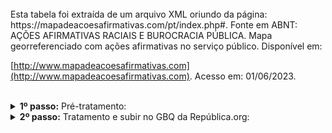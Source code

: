 <br> 
Esta tabela foi extraída de um arquivo XML oriundo da página: https://mapadeacoesafirmativas.com/pt/index.php#. Fonte em ABNT:  AÇÕES AFIRMATIVAS RACIAIS E BUROCRACIA PÚBLICA. Mapa georreferenciado com ações afirmativas no serviço público. Disponível em: 

[http://www.mapadeacoesafirmativas.com](http://www.mapadeacoesafirmativas.com). Acesso em: 01/06/2023. 

<br>


<details>
  <summary><b> 1º passo:</b> Pré-tratamento: </summary>

Acesso em:

[https://github.com/Republica-org/Ecossistema-dados/blob/main/pre_tratamento/tratamento_republica/atlas_estado/FLACSO_acoes_afirmativas.ipynb](https://github.com/Republica-org/Ecossistema-dados/blob/main/pre_tratamento/tratamento_republica/atlas_estado/FLACSO_acoes_afirmativas.ipynb)
</details>
<details>
  <summary><b> 2º passo:</b> Tratamento e subir no GBQ da República.org:</summary>

Acesso em:

[https://github.com/Republica-org/Ecossistema-dados/blob/main/tratamento_GBQ/acoes_afirmativas/FLACSO_acoes_afirmativas.ipynb](https://github.com/Republica-org/Ecossistema-dados/blob/main/tratamento_GBQ/acoes_afirmativas/FLACSO_acoes_afirmativas.ipynb)

</details>
